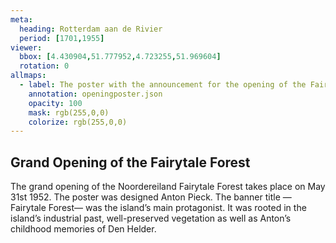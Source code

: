 ```yaml
---
meta:
  heading: Rotterdam aan de Rivier
  period: [1701,1955]
viewer:
  bbox: [4.430904,51.777952,4.723255,51.969604]
  rotation: 0
allmaps:
  - label: The poster with the announcement for the opening of the Fairytale Forest (1950), Anton Pieck, Efteling, 2023. 106 x 152 mm. The Berlage. Based on The poster with the announcement for the opening of the Fairytale Forest, 1950. 106 x 152 mm. A. Pieck. De Efteling Archive.
    annotation: openingposter.json
    opacity: 100
    mask: rgb(255,0,0)
    colorize: rgb(255,0,0)
---
```

## Grand Opening of the Fairytale Forest

The grand opening of the Noordereiland Fairytale Forest takes place on May 31st 1952. The poster was designed Anton Pieck. The banner title —Fairytale Forest— was the island’s main protagonist. It was rooted in the island’s industrial past, well-preserved vegetation as well as Anton’s childhood memories of Den Helder. 
